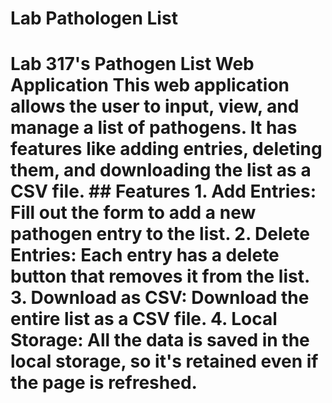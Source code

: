 # Lab Pathologen List
 # Lab 317's Pathogen List Web Application  This web application allows the user to input, view, and manage a list of pathogens. It has features like adding entries, deleting them, and downloading the list as a CSV file.  ## Features  1. **Add Entries:** Fill out the form to add a new pathogen entry to the list. 2. **Delete Entries:** Each entry has a delete button that removes it from the list. 3. **Download as CSV:** Download the entire list as a CSV file. 4. **Local Storage:** All the data is saved in the local storage, so it's retained even if the page is refreshed.  
